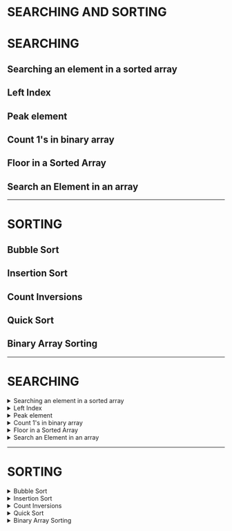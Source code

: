 # SEARCHING AND SORTING
# SEARCHING
## **Searching an element in a sorted array**
## **Left Index**
## **Peak element**
## **Count 1's in binary array**
## **Floor in a Sorted Array**
## **Search an Element in an array**

---
# SORTING

## **Bubble Sort**
## **Insertion Sort**
## **Count Inversions**
## **Quick Sort**
## **Binary Array Sorting**

---
# SEARCHING

<details>
<summary>Searching an element in a sorted array
 </summary>
  
      Dificulty Level : Basic
  Given an array arr[] sorted in ascending order of size N and an integer K. Check if K is present in the array or not.
	


### Example 1:

Input: N = 5, K = 6
<br> arr[] = {1,2,3,4,6} 
<br> Output: 1 
	
Exlpanation: Since, 6 is present in 
the array at index 4 (0-based indexing),
output is 1.
 

### Example 2:

<br> Input: N = 5, K = 2 
<br> arr[] = {1,3,4,5,6}
<br> Output: -1
	
Exlpanation: Since, 2 is not present 
in the array, output is -1.
 

### Your Task: 	
<br> You don't need to read input or print anything. Complete the function searchInSorted() which takes the sorted array arr[], its size N and the element K as input parameters and returns 1 if K is present in the array, else it returns -1. 
	
<br> Expected Time Complexity: O(Log N) 
<br> Expected Auxiliary Space: O(1) 
	
Constraints:
<br>1 <= N <= 106
<br>1 <= K <= 106
<br>1 <= arr[i] <= 106

```python
 #User function Template for python3

class Solution:
    ##Complete this function
    def searchInSorted(self,arr, N, K):
        #Your code here


#{ 
 # Driver Code Starts
#Initial Template for Python 3

import math
if __name__ == '__main__': 
	t = int(input())
	for _ in range(t):
		NK = input().strip().split()
		N = int(NK[0])
		K = int(NK[1])
		A = [ int(x) for x in input().strip().split() ]
		ob=Solution()
		print(ob.searchInSorted(A,N,K))

# } Driver Code Ends
```
</details>

<details>
<summary> Left Index
</summary>
  
    Dificulty Level : Basic
Given a sorted array of integers of size N and a number X. Find the leftmost index of X in the array arr[].

### Example 1:

Input: N = 10
<br> arr[] = {1, 1, 2, 2, 3, 4, 5, 5, 6, 7}
<br> X = 1
<br> Output: 0 
<br> Explanation: Because the element 1   
appears twice and its left most 
occurrence is at index 0.

### Example 2:

Input: N = 5
<br> arr[] = {2, 2, 3, 3, 4}
<br> X = 4
<br> Output: 4
	
Explanation: Because element 4 appears 
only once at index 4.
	
### Your Task:  
<br> You don't need to read input or print anything. Your task is to complete the function leftIndex() which takes the array arr[], its size N and an integer X as input parameters and returns the leftmost occurrence of X in arr[]. If X is not present in the array, return -1.
	
	
Expected Time Complexity: O(LogN)
<br> Expected Auxiliary Space: O(1)
	
Constraints:
<br> 1 <= N <= 106
<br> -105 <= arr[i] <= 105
<br> Array may contain duplicate elements.   
  

```python
#User function Template for python3

class Solution:
    def leftIndex (self, N, arr, X):
        # code here 
        
        


#{ 
 # Driver Code Starts
#Initial Template for Python 3

if __name__ == '__main__': 
    t = int (input ())
    for _ in range (t):
        N = int(input())
        arr = input().split()
        for itr in range(N):
            arr[itr] = int(arr[itr])
        X = int(input())

        ob = Solution()
        print(ob.leftIndex(N, arr, X))

# } Driver Code Ends  
```

</details>

<details>
<summary> Peak element
</summary>
  
    Dificulty Level : Basic
  
An element is called a peak element if its value is not smaller than the value of its adjacent elements(if they exists).
Given an array arr[] of size N, Return the index of any one of its peak elements.
Note: The generated output will always be 1 if the index that you return is correct. Otherwise output will be 0. 


### Example 1:

Input: N = 3
<br> arr[] = {1,2,3}
<br> Possible Answer: 2
<br> Generated Output: 1
<br> Explanation: index 2 is 3.
It is the peak element as it is 
greater than its neighbour 2.
If 2 is returned then the generated output will be 1 else 0.
	
### Example 2:

Input: N = 3
<br> arr[] = {3,4,2}
<br> Possible Answer: 1
<br> Output: 1
	
Explanation: 4 (at index 1) is the 
peak element as it is greater than 
it's neighbor elements 3 and 2.
If 1 is returned then the generated output will be 1 else 0.
	
	
### Your Task:
<br> You don't have to read input or print anything. Complete the function peakElement() which takes the array arr[] and its size N as input parameters and return the index of any one of its peak elements.
	
<br> Can you solve the problem in expected time complexity?
	
<br> Expected Time Complexity: O(log N)
<br> Expected Auxiliary Space: O(1)
	
Constraints:
<br> 1 ≤ N ≤ 105
<br> 1 ≤ A[] ≤ 106  

```python
# your task is to complete this function
# function should return index to the any valid peak element
class Solution:   
    def peakElement(self,arr, n):
        # Code here



#{ 
 # Driver Code Starts
if __name__=='__main__':
    t = int(input())
    for i in range(t):
        n = int(input())
        arr = list(map(int, input().strip().split()))
        index = Solution().peakElement(arr.copy(), n)
        flag = False
        if index<0 or index>=n:
            flag = False
        else:
            if index == 0 and n==1:
                flag = True
            elif index==0 and arr[index]>=arr[index+1]:
                flag = True
            elif index==n-1 and arr[index]>=arr[index-1]:
                flag = True
            elif arr[index-1] <= arr[index] and arr[index] >= arr[index+1]:
                flag = True
            else:
                flag = False

        if flag:
            print(1)
        else:
            print(0)
# Contributed by: Harshit Sidhwa

# } Driver Code Ends  
```

</details>


<details>
<summary> Count 1's in binary array
</summary>
  
    Dificulty Level : Basic
Given a binary sorted non-increasing array of 1s and 0s. You need to print the count of 1s in the binary array.

### Example 1:

Input: N = 8
<br> arr[] = {1,1,1,1,1,0,0,0}
<br> Output: 5
<br> Explanation: Number of 1's in given 
binary array : 1 1 1 1 1 0 0 0 is 5.
	
### Example 2:

Input: N = 8
<br> arr[] = {1,1,0,0,0,0,0,0}
<br> Output: 2
<br> Explanation: Number of 1's in given 
binary array : 1 1 0 0 0 0 0 0 is 2.
	
	
### Your Task:
<br> The task is to complete the function countOne() which takes the array arr[] and its size N as inputs and returns the count of 1s in the input array.
	
<br> Expected Time Complexity: O(LogN).
<br> Expected Auxiliary Space: O(1).
	
Constraint:
<br> 1 <= N <= 5*106
<br> arr[i] = 0,1  
  

```python
#User function Template for python3

class Solution:
    ##Complete this code
    def countOnes(self,arr, N):
        #Your code here


#{ 
 # Driver Code Starts
#Initial Template for Python 3

import math


def main():
        T=int(input())
        while(T>0):
            
            N=int(input())

            A=[int(x) for x in input().strip().split()]
            
            
            ob=Solution()
            print(ob.countOnes(A,N))
            
            T-=1


if __name__ == "__main__":
    main()
# } Driver Code Ends  
```

</details>

<details>
<summary> Floor in a Sorted Array
</summary>
  
    Dificulty Level : Basic
Given a sorted array arr[] of size N without duplicates, and given a value x. Floor of x is defined as the largest element K in arr[] such that K is smaller than or equal to x. Find the index of K(0-based indexing).

### Example 1:

Input: N = 7, x = 0 
<br> arr[] = {1,2,8,10,11,12,19}
<br> Output: -1
<br> Explanation: No element less 
than 0 is found. So output 
is "-1".
	
### Example 2:

Input: N = 7, x = 5 
<br> arr[] = {1,2,8,10,11,12,19}
<br> Output: 1

Explanation: Largest Number less than 5 is
2 (i.e K = 2), whose index is 1(0-based 
indexing).
	
### Your Task:
<br> The task is to complete the function findFloor() which returns an integer denoting the index value of K or return -1 if there isn't any such number.
	
<br> Expected Time Complexity: O(log N).
<br> Expected Auxiliary Space: O(1).
	
Constraints:
<br> 1 ≤ N ≤ 107
<br> 1 ≤ arr[i] ≤ 1018
<br> 0 ≤ X ≤ arr[n-1]  
  

```python
class Solution:
    #User function Template for python3
    
    #Complete this function
    def findFloor(self,A,N,X):
        #Your code here
        


#{ 
 # Driver Code Starts
#Initial Template for Python 3


import math


def main():
        T=int(input())
        while(T>0):
            
            NX=[int(x) for x in input().strip().split()]
            N=NX[0]
            X=NX[1]

            A=[int(x) for x in input().strip().split()]
            
            obj = Solution()
            print(obj.findFloor(A,N,X))
            
            T-=1


if __name__ == "__main__":
    main()
# } Driver Code Ends  
```

</details>

<details>
<summary> Search an Element in an array
</summary>
  
    Dificulty Level : Basic
Given an integer array and another integer element. The task is to find if the given element is present in array or not.

### Example 1:

Input: n = 4
<br> arr[] = {1,2,3,4}
<br> x = 3
<br> Output: 2
<br> Explanation: There is one test case 
with array as {1, 2, 3 4} and element 
to be searched as 3.  Since 3 is 
present at index 2, output is 2.
	
### Example 2:

Input: n = 5
<br> arr[] = {1,2,3,4,5}
<br> x = 5
<br> Output: 4
<br> Explanation: For array elements 
{1,2,3,4,5} element to be searched 
is 5 and it is at index 4. So, the 
output is 4.
	
	
### Your Task:
<br> The task is to complete the function search() which takes the array arr[], its size N and the element X as inputs and returns the index of first occurrence of X in the given array. If the element X does not exist in the array, the function should return -1.
	
<br> Expected Time Complexity: O(n).
<br> Expected Auxiliary Space: O(1). 
	
Constraints:
<br> 1 <= n <= 106
<br> 0 <= arr[i] <= 106
<br> 0 <= x <= 105  
  

```python
#User function Template for python3

class Solution:
    #Complete the below function
    def search(self,arr, N, X):
        #Your code here


#{ 
 # Driver Code Starts
#Initial Template for Python 3


import math



    
def main():
        T=int(input())
        while(T>0):
            
            N=int(input())
            
            A=[int(x) for x in input().strip().split()]
            
            x=int(input())
            ob=Solution()
            print(ob.search(A,N,x))
            
            T-=1


if __name__ == "__main__":
    main()
# } Driver Code Ends  
```

</details>

---
# SORTING

  
<details>
<summary> Bubble Sort
</summary>
  
    Dificulty Level : Basic
Given an Integer N and a list arr. Sort the array using bubble sort algorithm.
### Example 1:

Input: N = 5
<br> arr[] = {4, 1, 3, 9, 7}
<br> Output: 1 3 4 7 9
	
### Example 2:

Input: N = 10 
<br> arr[] = {10, 9, 8, 7, 6, 5, 4, 3, 2, 1}
<br> Output: 1 2 3 4 5 6 7 8 9 10
	
### Your Task: 
<br> You don't have to read input or print anything. Your task is to complete the function bubblesort() which takes the array and it's size as input and sorts the array using bubble sort algorithm.
	
<br> Expected Time Complexity: O(N^2).
<br> Expected Auxiliary Space: O(1).
	
Constraints:
<br> 1 <= N <= 103
<br> 1 <= arr[i] <= 103  
  

```python
#User function Template for python3

class Solution:
    #Function to sort the array using bubble sort algorithm.
    def bubbleSort(self,arr, n):
        # code here


#{ 
 # Driver Code Starts
#Initial Template for Python 3



if __name__=='__main__':
    t = int(input())
    for i in range(t):
        n = int(input())
        arr = list(map(int, input().strip().split()))
        ob = Solution()
        ob.bubbleSort(arr, n)
        for i in arr:
            print(i,end=' ')
        print()

# } Driver Code Ends  
```

</details>

<details>
<summary> Insertion Sort
</summary>
  
    Dificulty Level : Basic
The task is to complete the insert() function which is used to implement Insertion Sort.


### Example 1:

Input: N = 5
<br> arr[] = { 4, 1, 3, 9, 7}
<br> Output:1 3 4 7 9
	
### Example 2:

Input: N = 10
<br> arr[] = {10, 9, 8, 7, 6, 5, 4, 3, 2, 1}
<br> Output: 1 2 3 4 5 6 7 8 9 10
	
### Your Task:
<br> You don't have to read input or print anything. Your task is to complete the function insert() and insertionSort() where insert() takes the array, it's size and an index i and insertionSort() uses insert function to sort the array in ascending order using insertion sort algorithm. 
	
	
Expected Time Complexity: O(N*N).
<br> Expected Auxiliary Space: O(1).
	
Constraints:
<br> 1 <= N <= 1000
<br> 1 <= arr[i] <= 1000  
  

```python
#Sort the array using insertion sort

class Solution:
    def insert(self, alist, index, n):
        #code here
        
    #Function to sort the list using insertion sort algorithm.    
    def insertionSort(self, alist, n):
        #code here


#{ 
 # Driver Code Starts
if __name__=="__main__":
    t=int(input())
    for i in range(t):
        n=int(input())
        arr=list(map(int,input().split()))
    
        Solution().insertionSort(arr,n)
    
        for i in range(n):
            print(arr[i],end=" ")
    
        print()
# } Driver Code Ends  
```

</details>

<details>
<summary> Count Inversions
</summary>
  
    Dificulty Level : Basic
Given an array of integers. Find the Inversion Count in the array. 

Inversion Count: For an array, inversion count indicates how far (or close) the array is from being sorted. If array is already sorted then the inversion count is 0. If an array is sorted in the reverse order then the inversion count is the maximum. 
Formally, two elements a[i] and a[j] form an inversion if a[i] > a[j] and i < j.
 

### Example 1:

Input: N = 5, 
<br> arr[] = {2, 4, 1, 3, 5}
										
Output: 3
										
Explanation: The sequence 2, 4, 1, 3, 5 
has three inversions (2, 1), (4, 1), (4, 3).
										
### Example 2:

Input: N = 5 
<br> arr[] = {2, 3, 4, 5, 6}
<br> Output: 0
<br> Explanation: As the sequence is already 
sorted so there is no inversion count.
										
### Example 3:
Input: N = 3, arr[] = {10, 10, 10}							
<br> Output: 0
										
<br> Explanation: As all the elements of array 
are same, so there is no inversion count.
										
### Your Task: 
<br> You don't need to read input or print anything. Your task is to complete the function inversionCount() which takes the array arr[] and the size of the array as inputs and returns the inversion count of the given array.'
										
<br> Expected Time Complexity: O(NLogN).
<br> Expected Auxiliary Space: O(N).
										

Constraints:
<br> 1 ≤ N ≤ 5*105
<br> 1 ≤ arr[i] ≤ 1018  
  

```python
class Solution:
    #User function Template for python3
    
    # arr[]: Input Array
    # N : Size of the Array arr[]
    #Function to count inversions in the array.
    def inversionCount(self, arr, n):
        # Your Code Here


#{ 
 # Driver Code Starts
#Initial Template for Python 3

import atexit
import io
import sys

_INPUT_LINES = sys.stdin.read().splitlines()
input = iter(_INPUT_LINES).__next__
_OUTPUT_BUFFER = io.StringIO()
sys.stdout = _OUTPUT_BUFFER

@atexit.register

def write():
    sys.__stdout__.write(_OUTPUT_BUFFER.getvalue())

if __name__=='__main__':
    t = int(input())
    for tt in range(t):
        n = int(input())
        a = list(map(int, input().strip().split()))
        obj = Solution()
        print(obj.inversionCount(a,n))
# } Driver Code Ends  
```

</details>

<details>
<summary> Quick Sort
</summary>
  
    Dificulty Level : Basic
Quick Sort is a Divide and Conquer algorithm. It picks an element as a pivot and partitions the given array around the picked pivot.
Given an array arr[], its starting position is low (the index of the array) and its ending position is high(the index of the array).
	

Note: The low and high are inclusive.
	

	
Implement the partition() and quickSort() functions to sort the array.
	


### Example 1:

Input: N = 5 
<br> arr[] = { 4, 1, 3, 9, 7}
<br> Output: 1 3 4 7 9
	
### Example 2:

Input: N = 9
<br> arr[] = { 2, 1, 6, 10, 4, 1, 3, 9, 7}
<br> Output: 1 1 2 3 4 6 7 9 10
	
Your Task: 
<br> You don't need to read input or print anything. Your task is to complete the functions partition()  and quickSort() which takes the array arr[], low and high as input parameters and partitions the array. Consider the last element as the pivot such that all the elements less than(or equal to) the pivot lie before it and the elements greater than it lie after the pivot.

<br> Expected Time Complexity: O(N*logN)
<br> Expected Auxiliary Space: O(logN)
	
Constraints:
<br> 1 <= N <= 103
<br> 1 <= arr[i] <= 104  
  

```python
#User function Template for python3

class Solution:
    #Function to sort a list using quick sort algorithm.
    def quickSort(self,arr,low,high):
        # code here
    
    def partition(self,arr,low,high):
        # code here
    


#{ 
 # Driver Code Starts
#Initial Template for Python 3

if __name__ == "__main__":
    t=int(input())
    for i in range(t):
        n=int(input())
        arr=list(map(int,input().split()))
        Solution().quickSort(arr,0,n-1)
        for i in range(n):
            print(arr[i],end=" ")
        print()

# } Driver Code Ends  
```

</details>

<details>
<summary> Binary Array Sorting
</summary>
  
    Dificulty Level : Basic
Given a binary array A[] of size N. The task is to arrange the array in increasing order.
Note: The binary array contains only 0  and 1.
 

### Example 1:

Input: 5
1 0 1 1 0

<br> Output: 
0 0 1 1 1

<br> Explanation: 
After arranging the elements in 
increasing order, elements will be as 
0 0 1 1 1.
<br> ### Example 2:

Input:
10
1 0 1 1 1 1 1 0 0 0

<br> Output: 
0 0 0 0 1 1 1 1 1 1

<br> Explanation: 
After arranging the elements in 
increasing order, elements will be 
0 0 0 0 1 1 1 1 1 1.

### Your Task: 
<br>This is a function problem. You only need to complete the function binSort() that takes the array A[] and it's size N as parameters and sorts the array. The printing is done automatically by the driver code.

<br> Expected Time Complexity: O(N)
<br> Expected Auxilliary Space: O(1)

Constraints:
<br> 1 <= N <= 106
<br> 0 <= A[i] <= 1  
  

```python
#User function Template for python3

class Solution:
    
    #Function to sort the binary array.
    def binSort(self, A, N): 
        #Your code here
        #No need to print the array
    


#{ 
 # Driver Code Starts
#Initial Template for Python 3

import math


def main():
        T=int(input())
        while(T>0):
            N=int(input())
            A=list(map(int,input().split()))
            obj = Solution()
            obj.binSort(A,N)
            
            for i in A:
                print(i,end=" ")
            print()
            
            T-=1


if __name__ == "__main__":
    main()
# } Driver Code Ends  
```

</details>


